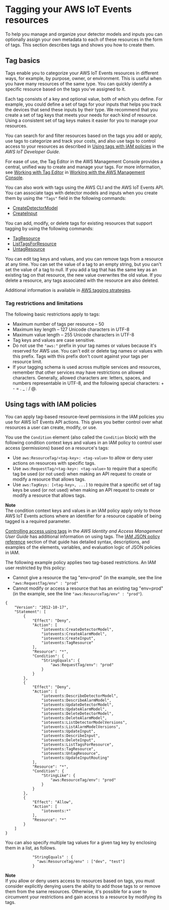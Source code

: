 # Tagging your AWS IoT Events resources<a name="tagging-iotevents"></a>

To help you manage and organize your detector models and inputs you can optionally assign your own metadata to each of these resources in the form of tags\. This section describes tags and shows you how to create them\.

## Tag basics<a name="tagging-iotevents-basics"></a>

Tags enable you to categorize your AWS IoT Events resources in different ways, for example, by purpose, owner, or environment\. This is useful when you have many resources of the same type\. You can quickly identify a specific resource based on the tags you've assigned to it\. 

Each tag consists of a key and optional value, both of which you define\. For example, you could define a set of tags for your inputs that helps you track the devices that send these inputs by their type\. We recommend that you create a set of tag keys that meets your needs for each kind of resource\. Using a consistent set of tag keys makes it easier for you to manage your resources\.

You can search for and filter resources based on the tags you add or apply, use tags to categorize and track your costs, and also use tags to control access to your resources as described in [Using tags with IAM policies](https://docs.aws.amazon.com/iot/latest/developerguide/tagging-iot-iam.html) in the *AWS IoT Developer Guide*\.

For ease of use, the Tag Editor in the AWS Management Console provides a central, unified way to create and manage your tags\. For more information, see [Working with Tag Editor](https://docs.aws.amazon.com/awsconsolehelpdocs/latest/gsg/tag-editor.html) in [ Working with the AWS Management Console](https://docs.aws.amazon.com/awsconsolehelpdocs/latest/gsg/getting-started.html)\.

You can also work with tags using the AWS CLI and the AWS IoT Events API\. You can associate tags with detector models and inputs when you create them by using the `"Tags"` field in the following commands:
+ [CreateDetectorModel](https://docs.aws.amazon.com/iotevents/latest/apireference/API_CreateDetectorModel.html)
+ [CreateInput](https://docs.aws.amazon.com/iotevents/latest/apireference/API_CreateInput.html)

You can add, modify, or delete tags for existing resources that support tagging by using the following commands:
+ [TagResource](https://docs.aws.amazon.com/iotevents/latest/apireference/API_TagResource.html)
+ [ListTagsForResource](https://docs.aws.amazon.com/iotevents/latest/apireference/API_ListTagsForResource.html)
+ [UntagResource](https://docs.aws.amazon.com/iotevents/latest/apireference/API_UntagResource.html)

You can edit tag keys and values, and you can remove tags from a resource at any time\. You can set the value of a tag to an empty string, but you can't set the value of a tag to null\. If you add a tag that has the same key as an existing tag on that resource, the new value overwrites the old value\. If you delete a resource, any tags associated with the resource are also deleted\.

Additional information is available in [AWS tagging strategies](https://aws.amazon.com/answers/account-management/aws-tagging-strategies/)\.

### Tag restrictions and limitations<a name="tagging-iot-restrict"></a>

The following basic restrictions apply to tags:
+ Maximum number of tags per resource – 50
+ Maximum key length – 127 Unicode characters in UTF\-8
+ Maximum value length – 255 Unicode characters in UTF\-8
+ Tag keys and values are case sensitive\.
+ Do not use the `"aws:"` prefix in your tag names or values because it's reserved for AWS use\. You can't edit or delete tag names or values with this prefix\. Tags with this prefix don't count against your tags per resource limit\.
+ If your tagging schema is used across multiple services and resources, remember that other services may have restrictions on allowed characters\. Generally, allowed characters are: letters, spaces, and numbers representable in UTF\-8, and the following special characters: \+ \- = \. \_ : / @\. 

## Using tags with IAM policies<a name="tagging-iot-iam"></a>

You can apply tag\-based resource\-level permissions in the IAM policies you use for AWS IoT Events API actions\. This gives you better control over what resources a user can create, modify, or use\.

You use the `Condition` element \(also called the `Condition` block\) with the following condition context keys and values in an IAM policy to control user access \(permissions\) based on a resource's tags: 
+ Use `aws:ResourceTag/<tag-key>: <tag-value>` to allow or deny user actions on resources with specific tags\.
+ Use `aws:RequestTag/<tag-key>: <tag-value>` to require that a specific tag be used \(or not used\) when making an API request to create or modify a resource that allows tags\.
+ Use `aws:TagKeys: [<tag-key>, ...]` to require that a specific set of tag keys be used \(or not used\) when making an API request to create or modify a resource that allows tags\.

**Note**  
The condition context keys and values in an IAM policy apply only to those AWS IoT Events actions where an identifier for a resource capable of being tagged is a required parameter\.  

[Controlling access using tags](https://docs.aws.amazon.com/IAM/latest/UserGuide/access_tags.html) in the *AWS Identity and Access Management User Guide* has additional information on using tags\. The [IAM JSON policy reference](https://docs.aws.amazon.com/IAM/latest/UserGuide/reference_policies.html) section of that guide has detailed syntax, descriptions, and examples of the elements, variables, and evaluation logic of JSON policies in IAM\.

The following example policy applies two tag\-based restrictions\. An IAM user restricted by this policy:
+ Cannot give a resource the tag "env=prod" \(in the example, see the line `"aws:RequestTag/env" : "prod"`
+ Cannot modify or access a resource that has an existing tag "env=prod" \(in the example, see the line `"aws:ResourceTag/env" : "prod"`\)\.

```
{
    "Version": "2012-10-17",
    "Statement": [
        {
            "Effect": "Deny",
            "Action": [
                "iotevents:CreateDetectorModel",
                "iotevents:CreateAlarmModel",
                "iotevents:CreateInput",
                "iotevents:TagResource"
            ],
            "Resource": "*",
            "Condition": {
                "StringEquals": {
                    "aws:RequestTag/env": "prod"
                }
            }
        },
        {
            "Effect": "Deny",
            "Action": [
                "iotevents:DescribeDetectorModel",
                "iotevents:DescribeAlarmModel",
                "iotevents:UpdateDetectorModel",
                "iotevents:UpdateAlarmModel",
                "iotevents:DeleteDetectorModel",
                "iotevents:DeleteAlarmModel",
                "iotevents:ListDetectorModelVersions",
                "iotevents:ListAlarmModelVersions",
                "iotevents:UpdateInput",
                "iotevents:DescribeInput",
                "iotevents:DeleteInput",
                "iotevents:ListTagsForResource",
                "iotevents:TagResource",
                "iotevents:UntagResource",
                "iotevents:UpdateInputRouting"
            ],
            "Resource": "*",
            "Condition": {
                "StringLike": {
                    "aws:ResourceTag/env": "prod"
                }
            }
        },
        {
            "Effect": "Allow",
            "Action": [
                "iotevents:*"
            ],
            "Resource": "*"
        }
    ]
}
```

You can also specify multiple tag values for a given tag key by enclosing them in a list, as follows\.

```
            "StringEquals" : {
              "aws:ResourceTag/env" : ["dev", "test"]
            }
```

**Note**  
If you allow or deny users access to resources based on tags, you must consider explicitly denying users the ability to add those tags to or remove them from the same resources\. Otherwise, it's possible for a user to circumvent your restrictions and gain access to a resource by modifying its tags\.